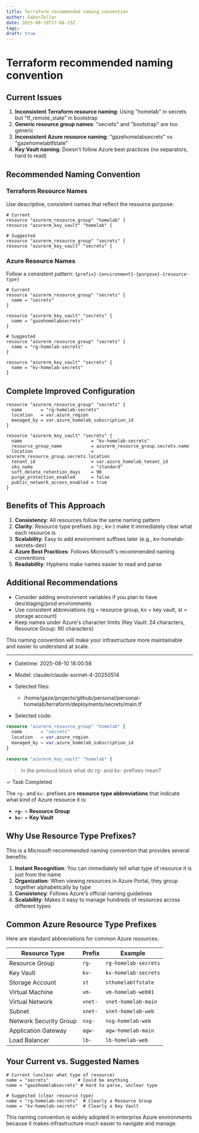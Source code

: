 ```yaml
---
title: Terraform recommended naming convention
author: GaborZeller
date: 2025-08-10T17-08-25Z
tags:
draft: true
---
```


# Terraform recommended naming convention

## Current Issues

1. **Inconsistent Terraform resource naming**: Using "homelab" in secrets but "tf_remote_state" in bootstrap
2. **Generic resource group names**: "secrets" and "bootstrap" are too generic
3. **Inconsistent Azure resource naming**: "gazehomelabsecrets" vs "gazehomelabtfstate"
4. **Key Vault naming**: Doesn't follow Azure best practices (no separators, hard to read)

## Recommended Naming Convention

### Terraform Resource Names

Use descriptive, consistent names that reflect the resource purpose:

```hcl
# Current
resource "azurerm_resource_group" "homelab" {
resource "azurerm_key_vault" "homelab" {

# Suggested
resource "azurerm_resource_group" "secrets" {
resource "azurerm_key_vault" "secrets" {
```

### Azure Resource Names

Follow a consistent pattern: `{prefix}-{environment}-{purpose}-{resource-type}`

```hcl
# Current
resource "azurerm_resource_group" "secrets" {
  name = "secrets"
}

resource "azurerm_key_vault" "secrets" {
  name = "gazehomelabsecrets"
}

# Suggested
resource "azurerm_resource_group" "secrets" {
  name = "rg-homelab-secrets"
}

resource "azurerm_key_vault" "secrets" {
  name = "kv-homelab-secrets"
}
```

## Complete Improved Configuration

```hcl
resource "azurerm_resource_group" "secrets" {
  name       = "rg-homelab-secrets"
  location   = var.azure_region
  managed_by = var.azure_homelab_subscription_id
}

resource "azurerm_key_vault" "secrets" {
  name                          = "kv-homelab-secrets"
  resource_group_name           = azurerm_resource_group.secrets.name
  location                      = azurerm_resource_group.secrets.location
  tenant_id                     = var.azure_homelab_tenant_id
  sku_name                      = "standard"
  soft_delete_retention_days    = 90
  purge_protection_enabled      = false
  public_network_access_enabled = true
}
```

## Benefits of This Approach

1. **Consistency**: All resources follow the same naming pattern
2. **Clarity**: Resource type prefixes (rg-, kv-) make it immediately clear what each resource is
3. **Scalability**: Easy to add environment suffixes later (e.g., kv-homelab-secrets-dev)
4. **Azure Best Practices**: Follows Microsoft's recommended naming conventions
5. **Readability**: Hyphens make names easier to read and parse

## Additional Recommendations

- Consider adding environment variables if you plan to have dev/staging/prod environments
- Use consistent abbreviations (rg = resource group, kv = key vault, st = storage account)
- Keep names under Azure's character limits (Key Vault: 24 characters, Resource Group: 90 characters)

This naming convention will make your infrastructure more maintainable and easier to understand at scale.

---

- Datetime: 2025-08-10 18:00:56
- Model: claude/claude-sonnet-4-20250514
- Selected files:
  - /home/gaze/projects/github/personal/personal-homelab/terraform/deployments/secrets/main.tf

- Selected code:

```tf /home/gaze/projects/github/personal/personal-homelab/terraform/deployments/secrets/main.tf
resource "azurerm_resource_group" "homelab" {
  name       = "secrets"
  location   = var.azure_region
  managed_by = var.azure_homelab_subscription_id
}

resource "azurerm_key_vault" "homelab" {
```

> in the previoud block what do rg- and kv- prefixes mean?

✓ Task Completed

The `rg-` and `kv-` prefixes are **resource type abbreviations** that indicate what kind of Azure resource it is:

- **`rg-`** = **Resource Group**
- **`kv-`** = **Key Vault**

## Why Use Resource Type Prefixes?

This is a Microsoft-recommended naming convention that provides several benefits:

1. **Instant Recognition**: You can immediately tell what type of resource it is just from the name
2. **Organization**: When viewing resources in Azure Portal, they group together alphabetically by type
3. **Consistency**: Follows Azure's official naming guidelines
4. **Scalability**: Makes it easy to manage hundreds of resources across different types

## Common Azure Resource Type Prefixes

Here are standard abbreviations for common Azure resources:

| Resource Type          | Prefix  | Example              |
| ---------------------- | ------- | -------------------- |
| Resource Group         | `rg-`   | `rg-homelab-secrets` |
| Key Vault              | `kv-`   | `kv-homelab-secrets` |
| Storage Account        | `st`    | `sthomelabtfstate`   |
| Virtual Machine        | `vm-`   | `vm-homelab-web01`   |
| Virtual Network        | `vnet-` | `vnet-homelab-main`  |
| Subnet                 | `snet-` | `snet-homelab-web`   |
| Network Security Group | `nsg-`  | `nsg-homelab-web`    |
| Application Gateway    | `agw-`  | `agw-homelab-main`   |
| Load Balancer          | `lb-`   | `lb-homelab-web`     |

## Your Current vs. Suggested Names

```hcl
# Current (unclear what type of resource)
name = "secrets"           # Could be anything
name = "gazehomelabsecrets" # Hard to parse, unclear type

# Suggested (clear resource type)
name = "rg-homelab-secrets"  # Clearly a Resource Group
name = "kv-homelab-secrets"  # Clearly a Key Vault
```

This naming convention is widely adopted in enterprise Azure environments because it makes infrastructure much easier to navigate and manage.
